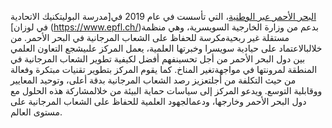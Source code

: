 [البحر الأحمر عبر الوطنية](https://trsc.org)، التي تأسست في عام 2019 في[مدرسة البوليتكنيك الاتحادية في لوزان] (https://www.epfl.ch/)بدعم من وزارة الخارجية السويسرية، وهي منظمة مستقلة غير ربحيةمكرسة للحفاظ على الشعاب المرجانية في البحر الأحمر. من خلالبالاعتماد على حيادية سويسرا وخبرتها العلمية، يعمل المركز علىيشجع التعاون العلمي بين دول البحر الأحمر من أجل تحسينفهم أفضل لكيفية تطوير الشعاب المرجانية في المنطقة لمرونتها في مواجهةتغير المناخ. كما يقوم المركز بتطوير تقنيات مبتكرة وفعالة من حيث التكلفة من أجلتعزيز رصد الشعاب المرجانية بدقة أعلى، وتوحيد المعايير ووقابلية التوسع. ويدعو المركز إلى سياسات حماية البيئة من خلالمشاركة هذه الحلول مع دول البحر الأحمر وخارجها، ودعمالجهود العلمية للحفاظ على الشعاب المرجانية على مستوى العالم.